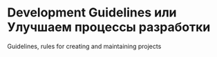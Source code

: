 # Development Guidelines или Улучшаем процессы разработки
Guidelines, rules for creating and maintaining projects
